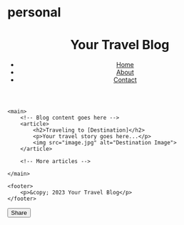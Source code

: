 # personal

<!DOCTYPE html>
<html>
<head>
    <meta charset="UTF-8">
    <title>Your Travel Blog</title>
    <!-- Include CSS styles for your chosen theme -->
    <link rel="stylesheet" type="text/css" href="styles.css">
</head>
<body>
    <header>
        <h1>Your Travel Blog</h1>
        <!-- Navigation menu -->
        <nav>
            <ul>
                <li><a href="/">Home</a></li>
                <li><a href="/about">About</a></li>
                <li><a href="/contact">Contact</a></li>
            </ul>
        </nav>
    </header>
    
    <main>
        <!-- Blog content goes here -->
        <article>
            <h2>Traveling to [Destination]</h2>
            <p>Your travel story goes here...</p>
            <img src="image.jpg" alt="Destination Image">
        </article>
        
        <!-- More articles -->
        
    </main>
    
    <footer>
        <p>&copy; 2023 Your Travel Blog</p>
    </footer>
</body>
</html>
<!-- Add this code within your article -->
<div class="social-share">
    <button id="share-button">Share</button>
</div>

<script>
    // JavaScript for sharing on a social network
    document.getElementById("share-button").addEventListener("click", function () {
        // Implement sharing functionality here
        alert("Share this article on social media!");
    });
</script>
